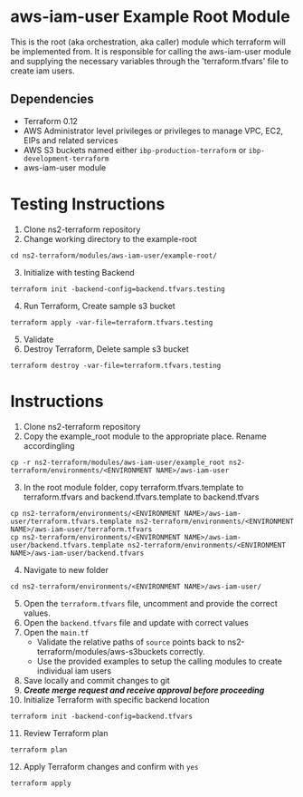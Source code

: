 aws-iam-user Example Root Module
============================

This is the root (aka orchestration, aka caller) module which terraform will be implemented from.  It is responsible for calling the aws-iam-user module and supplying the necessary variables through the 'terraform.tfvars' file to create iam users.

Dependencies
------------
* Terraform 0.12
* AWS Administrator level privileges or privileges to manage VPC, EC2, EIPs and related services
* AWS S3 buckets named either `ibp-production-terraform` or `ibp-development-terraform`
* aws-iam-user module

Testing Instructions
====================
1. Clone ns2-terraform repository
2. Change working directory to the example-root
```
cd ns2-terraform/modules/aws-iam-user/example-root/
```

3. Initialize with testing Backend
```
terraform init -backend-config=backend.tfvars.testing
```

4. Run Terraform, Create sample s3 bucket
```
terraform apply -var-file=terraform.tfvars.testing
```

5. Validate
6. Destroy Terraform, Delete sample s3 bucket
```
terraform destroy -var-file=terraform.tfvars.testing
```

Instructions
============
1. Clone ns2-terraform repository
2. Copy the example_root module to the appropriate place. Rename accordingling
```
cp -r ns2-terraform/modules/aws-iam-user/example_root ns2-terraform/environments/<ENVIRONMENT NAME>/aws-iam-user
```

3. In the root module folder, copy terraform.tfvars.template to terraform.tfvars and backend.tfvars.template to backend.tfvars
```
cp ns2-terraform/environments/<ENVIRONMENT NAME>/aws-iam-user/terraform.tfvars.template ns2-terraform/environments/<ENVIRONMENT NAME>/aws-iam-user/terraform.tfvars
cp ns2-terraform/environments/<ENVIRONMENT NAME>/aws-iam-user/backend.tfvars.template ns2-terraform/environments/<ENVIRONMENT NAME>/aws-iam-user/backend.tfvars
```

4. Navigate to new folder
```
cd ns2-terraform/environments/<ENVIRONMENT NAME>/aws-iam-user/
```

5. Open the `terraform.tfvars` file, uncomment and provide the correct values.
6. Open the `backend.tfvars` file and update with correct values
7. Open the `main.tf`
   * Validate the relative paths of `source` points back to ns2-terraform/modules/aws-s3buckets correctly.
   * Use the provided examples to setup the calling modules to create individual iam users
8. Save locally and commit changes to git
9. ***Create merge request and receive approval before proceeding***
10. Initialize Terraform with specific backend location
```
terraform init -backend-config=backend.tfvars
```

11. Review Terraform plan
```
terraform plan
```

12. Apply Terraform changes and confirm with `yes`
 ```
 terraform apply
 ```

